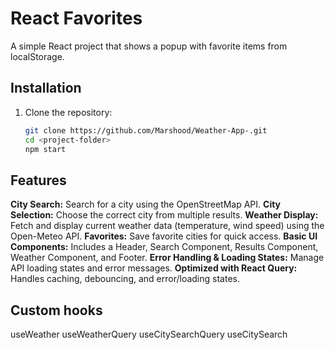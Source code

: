 # React Favorites 

A simple React project that shows a popup with favorite items from localStorage.

## Installation

1. Clone the repository:
   ```bash
   git clone https://github.com/Marshood/Weather-App-.git
   cd <project-folder>
   npm start


## Features

**City Search:** Search for a city using the OpenStreetMap API.
**City Selection:** Choose the correct city from multiple results.
**Weather Display:** Fetch and display current weather data (temperature, wind speed) using the Open-Meteo API.
**Favorites:** Save favorite cities for quick access.
**Basic UI Components:** Includes a Header, Search Component, Results Component, Weather Component, and Footer.
**Error Handling & Loading States:** Manage API loading states and error messages.
**Optimized with React Query:** Handles caching, debouncing, and error/loading states.

## Custom hooks
 useWeather useWeatherQuery useCitySearchQuery useCitySearch
